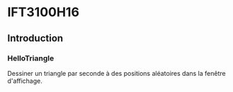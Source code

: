 # IFT3100H16

## Introduction

### HelloTriangle

Dessiner un triangle par seconde à des positions aléatoires dans la fenêtre d'affichage.

